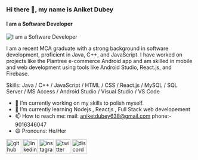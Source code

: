 ### Hi there 👋, my name is Aniket Dubey
#### I am a Software Developer
![I am a Software Developer](https://unsplash.com/photos/a-laptop-computer-with-a-bunch-of-different-screens-on-top-of-it-XV2kGdTo9II)

I am a recent MCA graduate with a strong background in software development, proficient in Java, C++, and JavaScript. I have worked on projects like the Plantree e-commerce Android app and am skilled in mobile and web development using tools like Android Studio, React.js, and Firebase.

Skills: Java / C++ / JavaScript / HTML / CSS / React.js / MySQL / SQL Server / MS Access / Android Studio / Visual Studio / VS Code

- 🔭 I’m currently working on my skills to polish myself. 
- 🌱 I’m currently learning Nodejs , Reactjs , Full Stack web developement  
- 📫 How to reach me: mail: aniketdubey638@gmail.com phone:- 9016346047 
- 😄 Pronouns: He/Her 


[<img src='https://cdn.jsdelivr.net/npm/simple-icons@3.0.1/icons/github.svg' alt='github' height='40'>](https://github.com/https://github.com/aniket9016)  [<img src='https://cdn.jsdelivr.net/npm/simple-icons@3.0.1/icons/linkedin.svg' alt='linkedin' height='40'>](https://www.linkedin.com/in/https://www.linkedin.com/in/aniket0638//)  [<img src='https://cdn.jsdelivr.net/npm/simple-icons@3.0.1/icons/instagram.svg' alt='instagram' height='40'>](https://www.instagram.com/aniket_999_/)  [<img src='https://cdn.jsdelivr.net/npm/simple-icons@3.0.1/icons/twitter.svg' alt='twitter' height='40'>](https://twitter.com/AniketD83790790)  [<img src='https://cdn.jsdelivr.net/npm/simple-icons@3.0.1/icons/discord.svg' alt='discord' height='40'>](https://discord.com/channels/691309269093580874/691312108037603329)  

